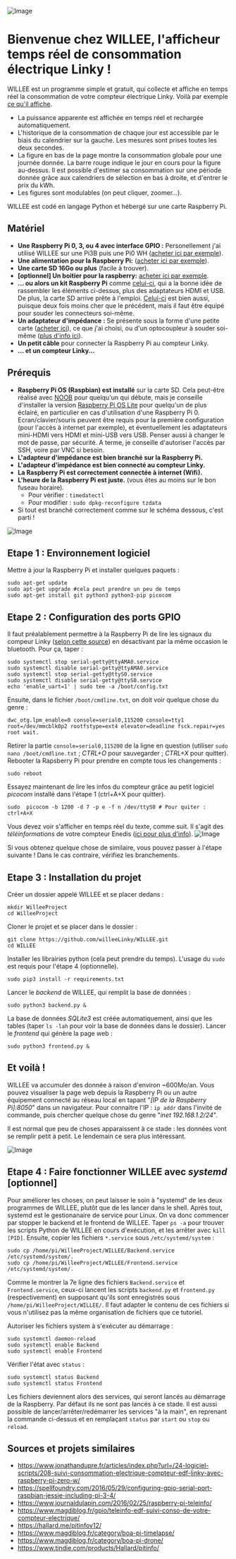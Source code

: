 ![Image](logos/LogoFinalWILLEE.png?raw=true)

# Bienvenue chez WILLEE, l'afficheur temps réel de consommation électrique Linky !

WILLEE est un programme simple et gratuit, qui collecte et affiche en temps réel la consommation de votre compteur électrique Linky.
Voilà par exemple <a href="./screenshots/captureWILLEEFrontend.PNG" target="_top">ce qu'il affiche</a>.
* La puissance apparente est affichée en temps réel et rechargée automatiquement.
* L'historique de la consommation de chaque jour est accessible par le biais du calendrier sur la gauche. Les mesures sont prises toutes les deux secondes.
* La figure en bas de la page montre la consommation globale pour une journée donnée. La barre rouge indique le jour en cours pour la figure au-dessus. Il est possible d'estimer sa consommation sur une période donnée grâce aux calendriers de sélection en bas à droite, et d'entrer le prix du kWh.
* Les figures sont modulables (on peut cliquer, zoomer...).


WILLEE est codé en langage Python et hébergé sur une carte Raspberry Pi.

## Matériel
* **Une Raspberry Pi 0, 3, ou 4 avec interface GPIO :** Personellement j'ai utilisé WILLEE sur une Pi3B puis une Pi0 WH ([acheter ici par exemple](https://www.kubii.fr/cartes-raspberry-pi/2076-raspberry-pi-zero-wh-kubii-3272496009394.html)).
* **Une alimentation pour la Raspberry Pi:** ([acheter ici par exemple](https://www.kubii.fr/14-chargeurs-alimentations-raspberry/1639-alimentation-raspberry-pi-5v-25a-pour-raspberry-pi-3-couleur-blanche-kubii-640522710911.html)).
* **Une carte SD 16Go ou plus** (facile à trouver).
* **[optionnel] Un boitier pour la raspberry:**  [acheter ici par exemple](https://www.kubii.fr/boitiers-et-supports/1833-boitier-pi-zero-modmypi-kubii-3272496006799.html#/171-couleur-blanc).
* **... ou alors un kit Raspberry Pi** comme [celui-ci](https://www.kubii.fr/raspberry-pi-microbit/2079-kit-pi-zero-wh-kubii-3272496009523.html), qui a la bonne idée de rassembler les éléments ci-dessus, plus des adaptateurs HDMI et USB. De plus, la carte SD arrive prête à l'emploi. [Celui-ci](https://www.kubii.fr/kits-raspberry-pi/2078-kit-pi-zero-v13-kubii-3272496009516.html) est bien aussi, puisque deux fois moins cher que le précédent, mais il faut être équipé pour souder les connecteurs soi-même.
* **Un adaptateur d'impédance :** Se présente sous la forme d'une petite carte ([acheter ici](https://www.tindie.com/products/Hallard/pitinfo/)), ce que j'ai choisi, ou d'un optocoupleur à souder soi-même ([plus d'info ici](https://hallard.me/pitinfov12/)).
* **Un petit câble** pour connecter la Raspberry Pi au compteur Linky.
* **... et un compteur Linky...** 

## Prérequis
* **Raspberry Pi OS (Raspbian) est installé** sur la carte SD. Cela peut-être réalisé avec [NOOB](https://www.raspberrypi-france.fr/guide/installer-raspbian-raspberry-pi/) pour quelqu'un qui débute, mais je conseille d'installer la version [Raspberry Pi OS Lite](https://www.raspberrypi.org/software/operating-systems/#raspberry-pi-os-32-bit) pour quelqu'un de plus éclairé, en particulier en cas d'utilisation d'une Raspberry Pi 0. Ecran/clavier/souris peuvent être requis pour la première configuration (pour l'accès à internet par exemple), et éventuellement les adaptateurs mini-HDMI vers HDMI et mini-USB vers USB. Penser aussi à changer le mot de passe, par sécurité. A terme, je conseille d'autoriser l'accès par SSH, voire par VNC si besoin.
* **L'adapteur d'impédance est bien branché sur la Raspberry Pi.**
* **L'adapteur d'impédance est bien connecté au compteur Linky.** 
* **La Raspberry Pi est correctement connectée à internet (Wifi).**
* **L'heure de la Raspberry Pi est juste.** (vous êtes au moins sur le bon fuseau horaire).
	* Pour vérifier : `timedatectl`
	* Pour modifier : `sudo dpkg-reconfigure tzdata`
* Si tout est branché correctement comme sur le schéma dessous, c'est parti !

![Image](screenshots/schemaMontage.png?raw=true)

## Etape 1 : Environnement logiciel
Mettre à jour la Raspberry Pi et installer quelques paquets :

	sudo apt-get update
	sudo apt-get upgrade #cela peut prendre un peu de temps
	sudo apt-get install git python3 python3-pip picocom

## Etape 2 : Configuration des ports GPIO
Il faut préalablement permettre à la Raspberry Pi de lire les signaux du compeur Linky ([selon cette source](https://spellfoundry.com/2016/05/29/configuring-gpio-serial-port-raspbian-jessie-including-pi-3-4/)) en désactivant par la même occasion le bluetooth. Pour ça, taper :

	sudo systemctl stop serial-getty@ttyAMA0.service
	sudo systemctl disable serial-getty@ttyAMA0.service
	sudo systemctl stop serial-getty@ttyS0.service
	sudo systemctl disable serial-getty@ttyS0.service
	echo 'enable_uart=1' | sudo tee -a /boot/config.txt
Ensuite, dans le fichier `/boot/cmdline.txt`, on doit voir quelque chose du genre : 

	dwc_otg.lpm_enable=0 console=serial0,115200 console=tty1 root=/dev/mmcblk0p2 rootfstype=ext4 elevator=deadline fsck.repair=yes root wait. 

Retirer la partie `console=serial0,115200` de la ligne en question (utiliser `sudo nano /boot/cmdline.txt` ; *CTRL+O* pour sauvegarder ; *CTRL+X* pour quitter).
Rebooter la Rapsberry Pi pour prendre en compte tous les changements :

	sudo reboot
Essayez maintenant de lire les infos du compteur grâce au petit logiciel *picocom* installé dans l'étape 1 (ctrl+A+X pour quitter).

	sudo  picocom -b 1200 -d 7 -p e -f n /dev/ttyS0 # Pour quiter : ctrl+A+X

Vous devez voir s'afficher en temps réel du texte, comme suit. Il s'agit des *téléinformations* de votre compteur Enedis ([ici pour plus d'info](https://www.enedis.fr/sites/default/files/Enedis-NOI-CPT_02E.pdf)).
![Image](screenshots/picocom.png?raw=true)

Si vous obtenez quelque chose de similaire, vous pouvez passer à l'étape suivante !
Dans le cas contraire, vérifiez les branchements.

## Etape 3 : Installation du projet
Créer un dossier appelé WILLEE et se placer dedans :

	mkdir WilleeProject 
	cd WilleeProject
Cloner le projet et se placer dans le dossier :

	git clone https://github.com/willeeLinky/WILLEE.git
	cd WILLEE
Installer les librairies python (cela peut prendre du temps). L'usage du `sudo` est requis pour l'étape 4 (optionnelle).

	sudo pip3 install -r requirements.txt
Lancer le *backend* de WILLEE, qui remplit la base de données :

	sudo python3 backend.py & 
	
La base de données *SQLite3* est créée automatiquement, ainsi que les tables (taper `ls -lah` pour voir la base de données dans le dossier).
Lancer le *frontend* qui génère la page web :
	
	sudo python3 frontend.py & 
## Et voilà ! 
WILLEE va accumuler des donnée à raison d'environ ~600Mo/an.
Vous pouvez visualiser la page web depuis la Raspberry Pi ou un autre équipement connecté au réseau local en tapant "*[IP de la Raspberry Pi]:8050*" dans un navigateur.
Pour connaitre l'IP : `ip addr` dans l'invité de commande, puis chercher quelque chose du genre "*inet 192.168.1.2/24*".

Il est normal que peu de choses apparaissent à ce stade : les données vont se remplir petit à petit. Le lendemain ce sera plus intéressant. 

![Image](screenshots/captureWILLEEFrontend.PNG?raw=true)

## Etape 4 : Faire fonctionner WILLEE avec *systemd* [optionnel]
Pour améliorer les choses, on peut laisser le soin à "systemd" de les deux programmes de WILLEE, plutôt que de les lancer dans le shell. Après tout, systemd est le gestionanaire de service pour Linux.
On va donc commencer par stopper le backend et le frontend de WILLEE. Taper `ps -a` pour trouver les scripts Python de WILLEE en cours d'exécution, et les arrêter avec `kill [PID]`.
Ensuite, copier les fichiers `*.service` sous `/etc/systemd/system` :
	
	sudo cp /home/pi/WilleeProject/WILLEE/Backend.service /etc/systemd/system/.
	sudo cp /home/pi/WilleeProject/WILLEE/Frontend.service /etc/systemd/system/.
Comme le montrer la 7e ligne des fichiers `Backend.service` et `Frontend.service`, ceux-ci lancent les scripts `backend.py` et `frontend.py` (respectivement) en supposant qu'ils sont enregistrés sous `/home/pi/WilleeProject/WILLEE/`. Il faut adapter le contenu de ces fichiers si vous n'utilisez pas la même organisation de fichiers que ce tutoriel.

Autoriser les fichiers system à s'exécuter au démarrage :

	sudo systemctl daemon-reload
	sudo systemctl enable Backend
	sudo systemctl enable Frontend

Vérifier l'état avec `status` :

	sudo systemctl status Backend
	sudo systemctl status Frontend

Les fichiers deviennent alors des services, qui seront lancés au démarrage de la Raspberry. Par défaut ils ne sont pas lancés à ce stade. Il est aussi possible de lancer/arrêter/redémarrer les services "à la main", en reprenant la commande ci-dessus et en remplaçant `status` par `start` ou `stop` ou `reload`.

## Sources et projets similaires
* https://www.jonathandupre.fr/articles/index.php?url=/24-logiciel-scripts/208-suivi-consommation-electrique-compteur-edf-linky-avec-raspberry-pi-zero-w/
* https://spellfoundry.com/2016/05/29/configuring-gpio-serial-port-raspbian-jessie-including-pi-3-4/
* https://www.journaldulapin.com/2016/02/25/raspberry-pi-teleinfo/
* https://www.magdiblog.fr/gpio/teleinfo-edf-suivi-conso-de-votre-compteur-electrique/
* https://hallard.me/pitinfov12/
* https://www.magdiblog.fr/category/boa-pi-timelapse/
* https://www.magdiblog.fr/category/boa-pi-drone/
* https://www.tindie.com/products/Hallard/pitinfo/

